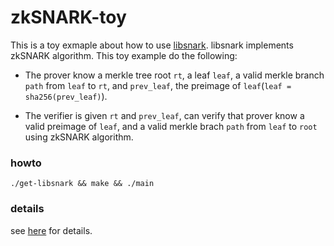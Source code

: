 # zkSNARK-toy

This is a toy exmaple about how to use [libsnark](https://github.com/scipr-lab/libsnark). libsnark implements zkSNARK algorithm. This toy example do the following:

- The prover know a merkle tree root `rt`, a leaf `leaf`, a valid merkle branch `path` from `leaf` to `rt`, and `prev_leaf`, the preimage of `leaf`(`leaf = sha256(prev_leaf)`).

- The verifier is given `rt` and `prev_leaf`, can verify that prover know a valid preimage of `leaf`, and a valid merkle brach `path` from `leaf` to `root` using zkSNARK algorithm.  

### howto

`./get-libsnark && make && ./main`

### details

see [here](https://blockchain.iethpay.com/factom_intro.html) for details.
